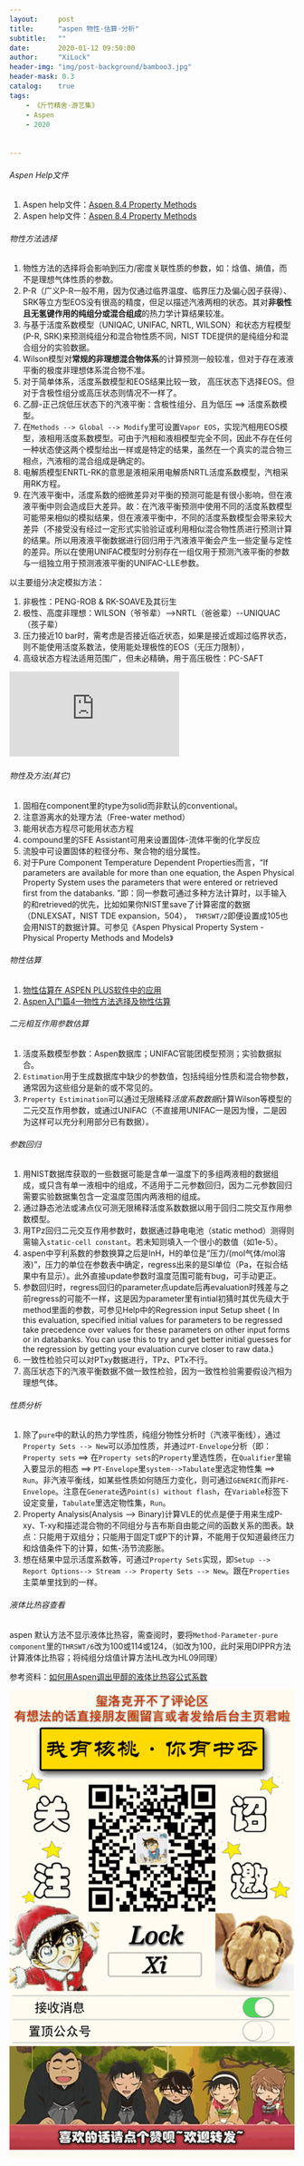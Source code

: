 ```yaml
---
layout:     post
title:      "aspen 物性·估算·分析"
subtitle:   ""
date:       2020-01-12 09:50:00
author:     "XiLock"
header-img: "img/post-background/bamboo3.jpg"
header-mask: 0.3
catalog:    true
tags:
    - 《斤竹精舍·游艺集》
    - Aspen
    - 2020


---
```


###### Aspen Help文件
1. Aspen help文件：[Aspen 8.4 Property Methods](https://molakirlee.github.io/attachment/aspen/Aspen_8p4_PropertyMethods.pdf)
1. Aspen help文件：[Aspen 8.4 Property Methods](https://molakirlee.github.io/attachment/aspen/AspenPhysPropMethodsV12-Ref.pdf)


###### 物性方法选择
1. 物性方法的选择将会影响到压力/密度关联性质的参数，如：焓值、熵值，而不是理想气体性质的参数。
1. P-R（广义P-R一般不用，因为仅通过临界温度、临界压力及偏心因子获得）、SRK等立方型EOS没有很高的精度，但足以描述汽液两相的状态。其对**非极性且无氢键作用的纯组分或混合组成**的热力学计算结果较准。
1. 与基于活度系数模型（UNIQAC, UNIFAC, NRTL, WILSON）和状态方程模型(P-R, SRK)来预测纯组分和混合物性质不同，NIST TDE提供的是纯组分和混合组分的实验数据。
1. Wilson模型对**常规的非理想混合物体系**的计算预测一般较准，但对于存在液液平衡的极度非理想体系混合物不准。
1. 对于简单体系，活度系数模型和EOS结果比较一致， 高压状态下选择EOS。但对于含极性组分或高压状态则情况不一样了。
1. 乙醇-正己烷低压状态下的汽液平衡：含极性组分、且为低压 ==> 活度系数模型。
1. 在`Methods --> Global --> Modify`里可设置`Vapor EOS`，实现汽相用EOS模型，液相用活度系数模型。可由于汽相和液相模型完全不同，因此不存在任何一种状态使这两个模型给出一样或是特定的结果，虽然在一个真实的混合物三相点，汽液相的混合组成是确定的。
1. 电解质模型ENRTL-RK的意思是液相采用电解质NRTL活度系数模型，汽相采用RK方程。
1. 在汽液平衡中，活度系数的细微差异对平衡的预测可能是有很小影响，但在液液平衡中则会造成巨大差异。故：在汽液平衡预测中使用不同的活度系数模型可能带来相似的模拟结果，但在液液平衡中，不同的活度系数模型会带来较大差异（不接受没有经过一定形式实验验证或利用相似混合物性质进行预测计算的结果。所以用液液平衡数据进行回归用于汽液液平衡会产生一些定量与定性的差异。所以在使用UNIFAC模型时分别存在一组仅用于预测汽液平衡的参数与一组独立用于预测液液平衡的UNIFAC-LLE参数。

以主要组分决定模拟方法：
1. 非极性：PENG-ROB & RK-SOAVE及其衍生
1. 极性、高度非理想：WILSON（爷爷辈）-->NRTL（爸爸辈）--UNIQUAC（孩子辈）
1. 压力接近10 bar时，需考虑是否接近临近状态，如果是接近或超过临界状态，则不能使用活度系数法，使用能处理极性的EOS（无压力限制），
1. 高级状态方程法适用范围广，但未必精确，用于高压极性：PC-SAFT

![Physical Property Decision Tree](https://aspentechsupport.blob.core.windows.net/cbt/Thermo034/presentation_content/external_files/Physical%20Property%20Decision%20Tree.pdf)

###### 物性及方法(其它)
1. 固相在component里的type为solid而非默认的conventional。
1. 注意游离水的处理方法（Free-water method）
1. 能用状态方程尽可能用状态方程
1. compound里的SFE Assistant可用来设置固体-流体平衡的化学反应
1. 流股中可设置固体的粒径分布、聚合物的组分属性。
1. 对于Pure Component Temperature Dependent Properties而言，“If  parameters are available for more than one equation, the Aspen Physical Property System uses the parameters that were entered or retrieved first from the databanks. ”即：同一参数可通过多种方法计算时，以手输入的和retrieved的优先，比如如果你NIST里save了计算密度的数据（DNLEXSAT，NIST TDE expansion，504），` THRSWT/2`即便设置成105也会用NIST的数据计算。可参见《Aspen Physical Property System - Physical Property Methods and Models》

###### 物性估算
1. [物性估算在 ASPEN PLUS软件中的应用](https://molakirlee.github.io/attachment/aspen/aspen_property_estimation.PDF)
1. [Aspen入门篇4—物性方法选择及物性估算](https://www.jianshu.com/p/04ad791aa339)

###### 二元相互作用参数估算 
1. 活度系数模型参数：Aspen数据库；UNIFAC官能团模型预测；实验数据拟合。
1. `Estimation`用于生成数据库中缺少的参数值，包括纯组分性质和混合物参数，通常因为这些组分是新的或不常见的。
1. `Property Estimination`可以通过无限稀释*活度系数数据*计算Wilson等模型的二元交互作用参数，或通过UNIFAC（不直接用UNIFAC一是因为慢，二是因为这样可以充分利用部分已有数据）。


###### 参数回归
1. 用NIST数据库获取的一些数据可能是含单一温度下的多组两液相的数据组成，或只含有单一液相中的组成，不适用于二元参数回归，因为二元参数回归需要实验数据集包含一定温度范围内两液相的组成。
1. 通过静态池法或沸点仪可测无限稀释活度系数数据以用于回归二院交互作用参数模型。
1. 用TPz回归二元交互作用参数时，数据通过静电电池（static method）测得则需输入`static-cell constant`。若未知则填入一个很小的数值（如1e-5）。
1. aspen中亨利系数的参数换算之后是lnH，H的单位是“压力/(mol气体/mol溶液)”，压力的单位在参数表中确定，regress出来的是SI单位（Pa，在拟合结果中有显示）。此外直接update参数时温度范围可能有bug，可手动更正。
1. 参数回归时，regress回归的parameter点update后再evaluation时残差与之前regress的可能不一样，这是因为parameter里有intial初猜时其优先级大于method里面的参数，可参见Help中的Regression input Setup sheet ( In this evaluation, specified initial values for parameters to be regressed take precedence over values for these parameters on other input forms or in databanks. You can use this to try and get better initial guesses for the regression by getting your evaluation curve closer to raw data.)
1. 一致性检验只可以对PTxy数据进行，TPz、PTx不行。
1. 高压状态下的汽液平衡数据不做一致性检验，因为一致性检验需要假设汽相为理想气体。

###### 性质分析
1. 除了`pure`中的默认的热力学性质，纯组分物性分析时（汽液平衡线），通过`Property Sets --> New`可以添加性质，并通过`PT-Envelope`分析（即：`Property sets` ==> 在`Property sets`的`Property`里选性质，在`Qualifier`里输入要显示的相态 ==> `PT-Envelope`里`system-->Tabulate`里选定物性集 ==> `Run`。非汽液平衡线，如某些性质如何随压力变化，则可通过`GENERIC`而非`PE-Envelope`。注意在`Generate`选`Point(s) without flash`，在`Variable`标签下设定变量，`Tabulate`里选定物性集，`Run`。
1. Property Analysis(Analysis --> Binary)计算VLE的优点是便于用来生成P-xy、T-xy和描述混合物的不同组分与吉布斯自由能之间的函数关系的图表。缺点：只能用于双组分；只能用于固定T或P下的计算，不能用于仅知道最终压力和焓值条件下的计算，如焦-汤节流膨胀。
1. 想在结果中显示活度系数等，可通过`Property Sets`实现，即`Setup --> Report Options--> Stream --> Property Sets --> New`。跟在`Properties`主菜单里找到的一样。

###### 液体比热容查看
 aspen 默认方法不显示液体比热容，需查阅时，要将`Method-Parameter-pure component`里的`THRSWT/6`改为100或114或124，（如改为100，此时采用DIPPR方法计算液体比热容；将纯组分焓值计算方法HL改为HL09同理）  

参考资料：[如何用Aspen调出甲醇的液体比热容公式系数](https://bbs.mahoupao.com/thread-158265-1-1.html)

![](/img/wc-tail.GIF)
